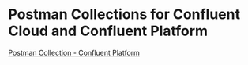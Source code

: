 # Postman Collections for Confluent Cloud and Confluent Platform

[Postman Collection - Confluent Platform](https://github.com/maikschu/confluent-postman-collections/tree/main/confluent-platform)
